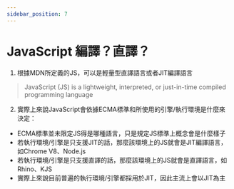 ```yaml
---
sidebar_position: 7
---
```


# JavaScript 編譯？直譯？
1. 根據MDN所定義的JS，可以是輕量型直譯語言或者JIT編譯語言
> JavaScript (JS) is a lightweight, interpreted, or just-in-time compiled programming language
2. 實際上來說JavaScript會依據ECMA標準和所使用的引擎/執行環境是什麼來決定：
  - ECMA標準並未限定JS得是哪種語言，只是規定JS標準上概念會是什麼樣子
  - 若執行環境/引擎是只支援JIT的話，那麼該環境上的JS就會是JIT編譯語言，如Chrome V8、Node.js
  - 若執行環境/引擎是只支援直譯的話，那麼該環境上的JS就會是直譯語言，如Rhino、KJS
  - 實際上來說目前普遍的執行環境/引擎都採用於JIT，因此主流上會以JIT為主
